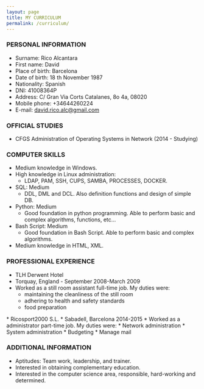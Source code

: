 ```yaml
---
layout: page
title: MY CURRICULUM
permalink: /curriculum/
---
```


### **PERSONAL INFORMATION**
* Surname: Rico Alcantara
* First name: David
* Place of birth: Barcelona
* Date of birth: 18 th November 1987
* Nationality: Spanish
* DNI: 41008364P
* Address: C/ Gran Via Corts Catalanes, 8o 4a, 08020
* Mobile phone: +34644260224
* E-mail: [david.rico.alc@gmail.com](mailto:david.rico.alc@gmail.com)

### **OFFICIAL STUDIES**
* CFGS Administration of Operating Systems in Network (2014 - Studying)

### **COMPUTER SKILLS**
* Medium knowledge in Windows.
* High knowledge in Linux administration:
  * LDAP, PAM, SSH, CUPS, SAMBA, PROCESSES, DOCKER. 
* SQL: Medium
  * DDL, DML and DCL. Also definition functions and design of simple DB. 
* Python: Medium
  * Good foundation in python programming. Able to perform basic and complex algorithms, functions, etc...
* Bash Script: Medium
  * Good foundation in Bash Script. Able to perform basic and complex algorithms.
* Medium knowledge in HTML, XML. 

### **PROFESSIONAL EXPERIENCE**
<ul> 
 <li>TLH Derwent Hotel</li>
 <li>Torquay, England - September 2008-March 2009</li>
 <li>Worked as a still room assistant full-time job. My duties were:
   <ul>
     <li>maintaining the cleanliness of the still room</li>
     <li>adhering to health and safety standards</li>
     <li>food preparation</li>
   </ul>
 </li>
</ul>
* Ricosport2000 S.L.
* Sabadell, Barcelona 2014-2015
* Worked as a administrator part-time job. My duties were:
   * Network administration
   * System administration
   * Budgeting
   * Manage mail

### **ADDITIONAL INFORMATION**

* Aptitudes: Team work, leadership, and trainer.
* Interested in obtaining complementary education.
* Interested in the computer science area, responsible, hard-working and determined.
